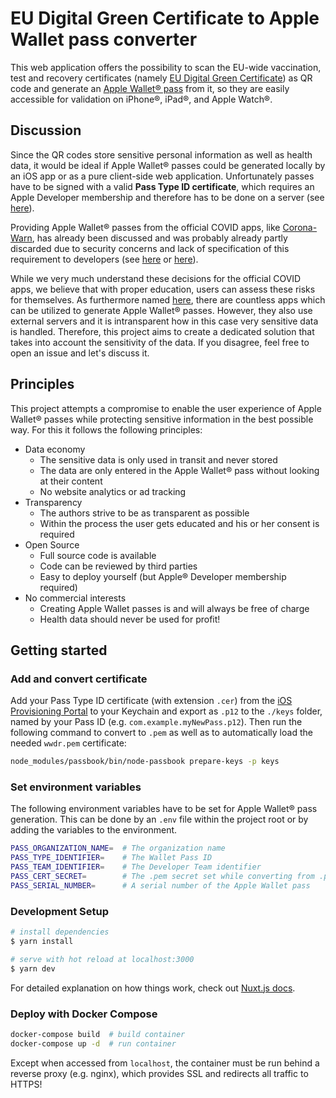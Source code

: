 # EU Digital Green Certificate to Apple Wallet pass converter

This web application offers the possibility to scan the EU-wide vaccination, test and recovery certificates (namely [EU Digital Green Certificate](https://github.com/eu-digital-green-certificates/dgc-overview)) as QR code and generate an [Apple Wallet® pass](https://support.apple.com/en-us/HT204003) from it, so they are easily accessible for validation on iPhone®, iPad®, and Apple Watch®.

## Discussion

Since the QR codes store sensitive personal information as well as health data, it would be ideal if Apple Wallet® passes could be generated locally by an iOS app or as a pure client-side web application. Unfortunately passes have to be signed with a valid **Pass Type ID certificate**, which requires an Apple Developer membership and therefore has to be done on a server (see [here](https://developer.apple.com/library/archive/documentation/UserExperience/Conceptual/PassKit_PG/index.html)).

Providing Apple Wallet® passes from the official COVID apps, like [Corona-Warn](https://github.com/corona-warn-app), has already been discussed and was probably already partly discarded due to security concerns and lack of specification of this requirement to developers (see [here](https://github.com/eu-digital-green-certificates/dgca-wallet-app-ios/issues/69) or [here](https://github.com/corona-warn-app/cwa-app-ios/issues/2965)).

While we very much understand these decisions for the official COVID apps, we believe that with proper education, users can assess these risks for themselves. As furthermore named [here](https://github.com/eu-digital-green-certificates/dgca-wallet-app-ios/issues/69#issuecomment-861384615), there are countless apps which can be utilized to generate Apple Wallet® passes. However, they also use external servers and it is intransparent how in this case very sensitive data is handled. Therefore, this project aims to create a dedicated solution that takes into account the sensitivity of the data. If you disagree, feel free to open an issue and let's discuss it.

## Principles

This project attempts a compromise to enable the user experience of Apple Wallet® passes while protecting sensitive information in the best possible way. For this it follows the following principles:

* Data economy
  * The sensitive data is only used in transit and never stored
  * The data are only entered in the Apple Wallet® pass without looking at their content
  * No website analytics or ad tracking 
* Transparency
  * The authors strive to be as transparent as possible
  * Within the process the user gets educated and his or her consent is required
* Open Source
  * Full source code is available
  * Code can be reviewed by third parties
  * Easy to deploy yourself (but Apple® Developer membership required)
* No commercial interests
  * Creating Apple Wallet passes is and will always be free of charge
  * Health data should never be used for profit!

## Getting started

### Add and convert certificate

Add your Pass Type ID certificate (with extension `.cer`) from the [iOS Provisioning Portal](https://developer.apple.com/ios/manage/passtypeids/index.action) to your Keychain and export as `.p12` to the `./keys` folder, named by your Pass ID (e.g. `com.example.myNewPass.p12`). Then run the following command to convert to `.pem` as well as to automatically load the needed `wwdr.pem` certificate:

```bash
node_modules/passbook/bin/node-passbook prepare-keys -p keys
```

### Set environment variables

The following environment variables have to be set for Apple Wallet® pass generation. This can be done by an `.env` file within the project root or by adding the variables to the environment.

```bash
PASS_ORGANIZATION_NAME=  # The organization name
PASS_TYPE_IDENTIFIER=    # The Wallet Pass ID
PASS_TEAM_IDENTIFIER=    # The Developer Team identifier
PASS_CERT_SECRET=        # The .pem secret set while converting from .p12 to .pem
PASS_SERIAL_NUMBER=      # A serial number of the Apple Wallet pass
```

### Development Setup

```bash
# install dependencies
$ yarn install

# serve with hot reload at localhost:3000
$ yarn dev
```

For detailed explanation on how things work, check out [Nuxt.js docs](https://nuxtjs.org).


### Deploy with Docker Compose

```bash
docker-compose build  # build container
docker-compose up -d  # run container
```

Except when accessed from `localhost`, the container must be run behind a reverse proxy (e.g. nginx), which provides SSL and redirects all traffic to HTTPS!